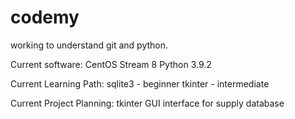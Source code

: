 # codemy

working to understand git and python.

Current software:
CentOS Stream 8
Python 3.9.2

Current Learning Path:
sqlite3 - beginner
tkinter - intermediate

Current Project Planning:
tkinter GUI interface for supply database

